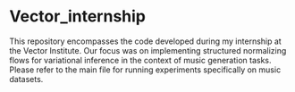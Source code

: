 # Vector_internship
This repository encompasses the code developed during my internship at the Vector Institute. Our focus was on implementing structured normalizing flows for variational inference in the context of music generation tasks. Please refer to the main file for running experiments specifically on music datasets.

